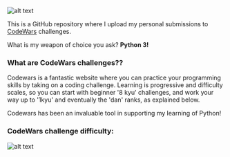 ![alt text](https://www.codewars.com/users/Bhavesh_Nathwani/badges/large)

This is a GitHub repository where I upload my personal submissions to [CodeWars](https://www.codewars.com/)
challenges.

What is my weapon of choice you ask? **Python 3!**

### What are CodeWars challenges??
Codewars is a fantastic website where you can practice your programming skills by taking on a coding challenge. Learning is progressive and difficulty scales, so you can start with beginner '8 kyu' challenges, and work your way up to '1kyu' and eventually the 'dan' ranks, as explained below.

Codewars has been an invaluable tool in supporting my learning of Python!



### CodeWars challenge difficulty:

![alt text](https://i.imgur.com/EIn8aLi.png)
